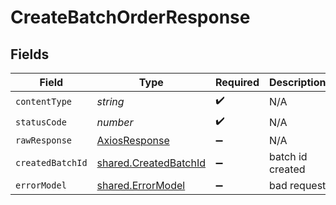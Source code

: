 # CreateBatchOrderResponse


## Fields

| Field                                                          | Type                                                           | Required                                                       | Description                                                    |
| -------------------------------------------------------------- | -------------------------------------------------------------- | -------------------------------------------------------------- | -------------------------------------------------------------- |
| `contentType`                                                  | *string*                                                       | :heavy_check_mark:                                             | N/A                                                            |
| `statusCode`                                                   | *number*                                                       | :heavy_check_mark:                                             | N/A                                                            |
| `rawResponse`                                                  | [AxiosResponse](https://axios-http.com/docs/res_schema)        | :heavy_minus_sign:                                             | N/A                                                            |
| `createdBatchId`                                               | [shared.CreatedBatchId](../../models/shared/createdbatchid.md) | :heavy_minus_sign:                                             | batch id created                                               |
| `errorModel`                                                   | [shared.ErrorModel](../../models/shared/errormodel.md)         | :heavy_minus_sign:                                             | bad request                                                    |
